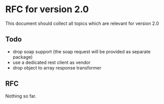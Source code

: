 # RFC for version 2.0

This document should collect all topics which are relevant for version 2.0

## Todo
- drop soap support (the soap request will be provided as separate package)
- use a dedicated rest client as vendor
- drop object to array response transformer

## RFC
Nothing so far.
